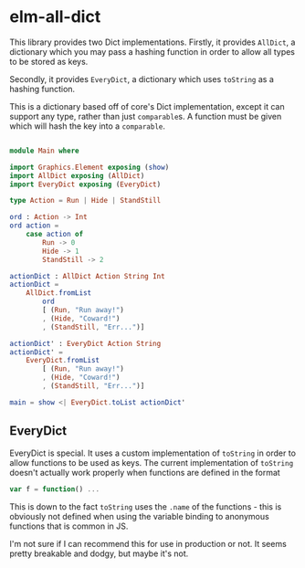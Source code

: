 # elm-all-dict

This library provides two Dict implementations. Firstly, it provides `AllDict`, a dictionary which you may pass a hashing function in order to allow all types to be stored as keys.

Secondly, it provides `EveryDict`, a dictionary which uses `toString` as a hashing function.

This is a dictionary based off of core's Dict implementation, except it can support any type, rather than just `comparable`s. A function must be given which will hash the key into a `comparable`.

```elm

module Main where

import Graphics.Element exposing (show)
import AllDict exposing (AllDict)
import EveryDict exposing (EveryDict)

type Action = Run | Hide | StandStill

ord : Action -> Int
ord action =
    case action of
        Run -> 0
        Hide -> 1
        StandStill -> 2

actionDict : AllDict Action String Int
actionDict =
    AllDict.fromList
        ord
        [ (Run, "Run away!")
        , (Hide, "Coward!")
        , (StandStill, "Err...")]

actionDict' : EveryDict Action String
actionDict' =
    EveryDict.fromList
        [ (Run, "Run away!")
        , (Hide, "Coward!")
        , (StandStill, "Err...")]

main = show <| EveryDict.toList actionDict'
```


## EveryDict

EveryDict is special. It uses a custom implementation of `toString` in order to allow functions to be used as keys. The current implementation of `toString` doesn't actually work properly when functions are defined in the format

```javascript
var f = function() ...
```

This is down to the fact `toString` uses the `.name` of the functions - this is obviously not defined when using the variable binding to anonymous functions that is common in JS.

I'm not sure if I can recommend this for use in production or not. It seems pretty breakable and dodgy, but maybe it's not.
